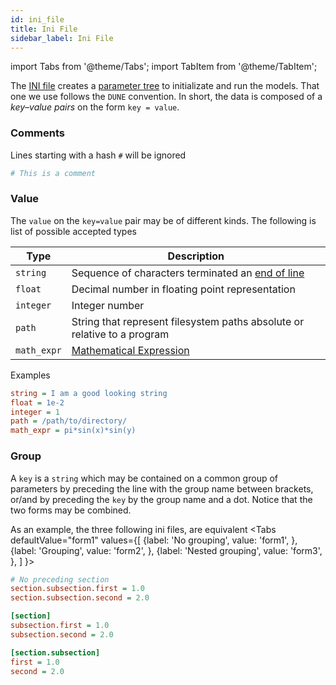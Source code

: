 ```yaml
---
id: ini_file
title: Ini File
sidebar_label: Ini File
---
```


import Tabs from '@theme/Tabs';
import TabItem from '@theme/TabItem';

The [INI file](https://en.wikipedia.org/wiki/INI_file) creates a
[parameter tree](param_tree.md) to initializate and run the models.
That one we use follows the `DUNE` convention. In short, the data is composed
of a *key–value pairs* on the form `key = value`.

### Comments

Lines starting with a hash `#` will be ignored

```ini
# This is a comment
```

### Value

The `value` on the `key=value` pair may be of different kinds. The following is
list of possible accepted types

| Type | Description |
| ---- | ----------- |
| `string`      | Sequence of characters terminated an [end of line](https://en.wikipedia.org/wiki/Newline)
| `float`       | Decimal number in floating point representation
| `integer`     | Integer number
| `path`        | String that represent filesystem paths absolute or relative to a program
| `math_expr`   | [Mathematical Expression](math_expr.md)

Examples

```ini
string = I am a good looking string
float = 1e-2
integer = 1
path = /path/to/directory/
math_expr = pi*sin(x)*sin(y)
```

### Group

A `key` is a `string` which may be contained on a common
group of parameters by preceding the line with the group name between
brackets, or/and by preceding the `key` by the group name and a dot. Notice that
the two forms may be combined.

As an example, the three following ini files, are equivalent
<Tabs
  defaultValue="form1"
  values={[
      {label: 'No grouping', value: 'form1', },
      {label: 'Grouping', value: 'form2', },
      {label: 'Nested grouping', value: 'form3', },
    ]
  }>

  <TabItem value="form1">

```ini
# No preceding section
section.subsection.first = 1.0
section.subsection.second = 2.0
```

  </TabItem>
  <TabItem value="form2">

```ini
[section]
subsection.first = 1.0
subsection.second = 2.0
```

  </TabItem>


  <TabItem value="form3">

```ini
[section.subsection]
first = 1.0
second = 2.0
```

  </TabItem>
</Tabs>
